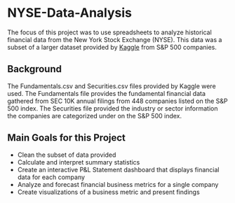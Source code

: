# NYSE-Data-Analysis
The focus of this project was to use spreadsheets to analyze historical financial data from the New York Stock Exchange (NYSE). This data was a subset of a larger dataset provided by [Kaggle](https://www.kaggle.com/datasets/dgawlik/nyse) from S&P 500 companies.

## Background
The Fundamentals.csv and Securities.csv files provided by Kaggle were used. The Fundamentals file provides the fundamental financial data gathered from SEC 10K annual filings from 448 companies listed on the S&P 500 index. The Securities file provided the industry or sector information the companies are categorized under on the S&P 500 index.

## Main Goals for this Project

* Clean the subset of data provided
* Calculate and interpret summary statistics
* Create an interactive P&L Statement dashboard that displays financial data for each company
* Analyze and forecast financial business metrics for a single company
* Create visualizations of a business metric and present findings
